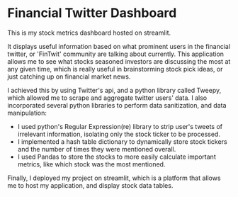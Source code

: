 # Financial Twitter Dashboard

This is my stock metrics dashboard hosted on streamlit.

It displays useful information based on what prominent users in the financial twitter, or 'FinTwit' community are talking about currently.
This application allows me to see what stocks seasoned investors are discussing the most at any given time, which is really useful in brainstorming stock pick ideas, or just catching up on financial market news.

I achieved this by using Twitter's api, and a python library called Tweepy, which allowed me to scrape and aggregate twitter users' data. I also incorporated several python libraries to perform data sanitization, and data manipulation:

* I used python's Regular Expression(re) library to strip user's tweets of irrelevant information, isolating only the stock ticker to be processed.
* I implemented a hash table dictionary to dynamically store stock tickers and the number of times they were mentioned overall.
* I used Pandas to store the stocks to more easily calculate important metrics, like which stock was the most mentioned.


Finally, I deployed my project on streamlit, which is a platform that allows me to host my application, and display stock data tables.
